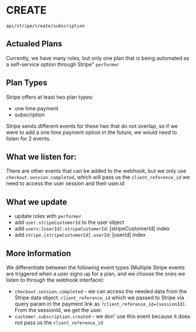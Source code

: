 # CREATE 
`api/stripe/create/subscription`

## Actualed Plans

Currently, we have many roles, but only one plan that is being automated as a self-service option through Stripe" `performer`

## Plan Types
Stripe offers at least two plan types:
  - one time payment
  - subscription

Stripe sends different events for these two that do not overlap, so if we were to add a one time payment option in the future, we would need to listen for 2 events.

## What we listen for:

There are other events that can be added to the webhook, but we only use `checkout.session.completed`, which will pass us the `client_reference_id` we need to access the user session and their user.id

## What we update
  - update roles with `performer`
  - add `user.stripeCustomerId` to the user object 
  - add `users:[userId]:stripeCustomerId`: [stripeCustomerId] index
  - add `stripe.[stripeCustomerId].userId`: [userId] index

## More Information
We differentiate between the following event types (Multiple Stripe events are triggered when a user signs up for a plan, and we choose the ones we listen to through the webhook interface):
  - `checkout.session.completed` - we can access the needed data from the Stripe data object: `client_reference_id` which we passed to Stripe via query param in the payment link as `?client_reference_id=[sessionId]`. From the sessionId, we get the user.
  - `customer.subscription.created` - we don' use this event because it does not pass us the `client_reference_id`
  







